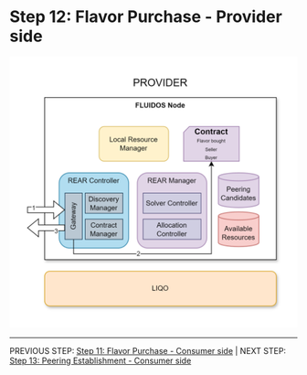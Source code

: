 # Step 12: Flavor Purchase - Provider side

![Step 12 flowchart](../../../images/workflows/steps/Workflow-12-FlavorPurchase(Provider).drawio.png)


---
PREVIOUS STEP: [Step 11: Flavor Purchase - Consumer side](./11_flavor_purchase_consumer.md) | NEXT STEP: [Step 13: Peering Establishment - Consumer side](./13_peering_establishment_consumer.md)
